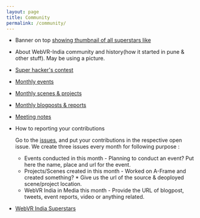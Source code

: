 ```yaml
---
layout: page
title: Community
permalink: /community/
---
```


* Banner on top [showing thumbnail of all superstars like](https://media.licdn.com/media/AAEAAQAAAAAAAAuuAAAAJDNkODM5NDllLTM1OGYtNDk4YS1hNmFkLTJlM2E4YWZhNGJhNg.png)
* About WebVR-India community and history(how it started in pune & other stuff). May be using a picture.
* [Super hacker's contest](https://github.com/webvr-india/activities/issues/17)
* [Monthly events](https://webvr-india.github.io/community/events) 
* [Monthly scenes & projects](https://webvr-india.github.io/community/scenes-projects)
* [Monthly blogposts & reports](https://webvr-india.github.io/community/blogposts-reports)
* [Meeting notes](https://github.com/webvr-india/activities/tree/master/meetings)
* How to reporting your contributions
    
    Go to the [issues](https://github.com/webvr-india/volunteer-contributions/issues), and put your contributions in the respective open issue. We create three issues every month for following purpose :
    * Events conducted in this month - Planning to conduct an event? Put here the name, place and url for the event.
    * Projects/Scenes created in this month - Worked on A-Frame and created something? * Give us the url of the source & deoployed scene/project location.
    * WebVR India in Media this month - Provide the URL of blogpost, tweets, event reports, video or anything related.
* [WebVR India Superstars](https://webvr-india.github.io/community/superstars)
